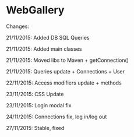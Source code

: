 # WebGallery

Changes:

21/11/2015: Added DB SQL Queries

21/11/2015: Added main classes

21/11/2015: Moved libs to Maven + getConnection()

21/11/2015: Queries update + Connections + User

22/11/2015: Access modifiers update + methods

23/11/2015: CSS Update

23/11/2015: Login modal fix

24/11/2015: Connections fix, log in/log out

27/11/2015: Stable, fixed
